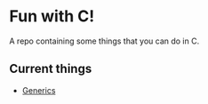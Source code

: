 # Fun with C!
A repo containing some things that you can do in C.
## Current things
* [Generics](generics.md)
